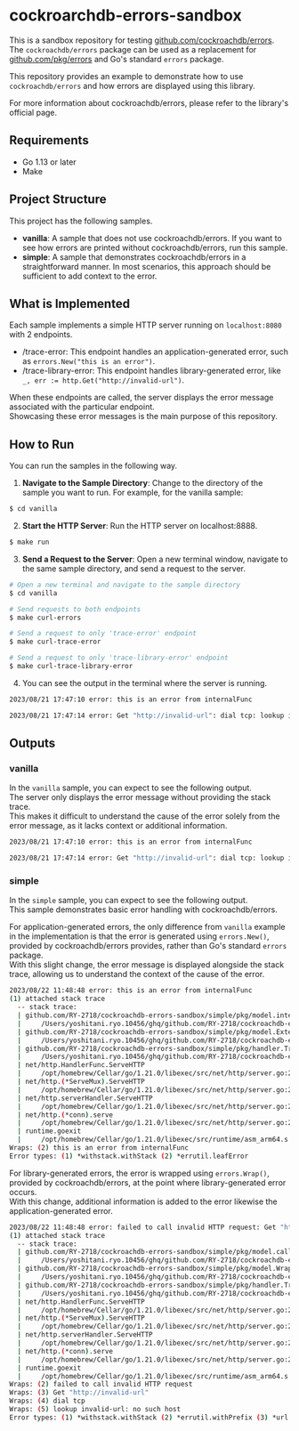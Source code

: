 # cockroarchdb-errors-sandbox

This is a sandbox repository for testing [github.com/cockroachdb/errors](https://github.com/cockroachdb/errors).  
The `cockroachdb/errors` package can be used as a replacement for [github.com/pkg/errors](https://github.com/pkg/errors) and Go's standard `errors` package.

This repository provides an example to demonstrate how to use `cockroachdb/errors` and how errors are displayed using this library.

For more information about cockroachdb/errors, please refer to the library's official page.

## Requirements

* Go 1.13 or later
* Make

## Project Structure

This project has the following samples.

* **vanilla**: A sample that does not use cockroachdb/errors. If you want to see how errors are printed without cockroachdb/errors, run this sample.
* **simple**: A sample that demonstrates cockroachdb/errors in a straightforward manner. In most scenarios, this approach should be sufficient to add context to the error.

## What is Implemented

Each sample implements a simple HTTP server running on `localhost:8080` with 2 endpoints.  

* /trace-error: This endpoint handles an application-generated error, such as `errors.New("this is an error")`.
* /trace-library-error: This endpoint handles library-generated error, like `_, err := http.Get("http://invalid-url")`.

When these endpoints are called, the server displays the error message associated with the particular endpoint.  
Showcasing these error messages is the main purpose of this repository.

## How to Run

You can run the samples in the following way.

1. **Navigate to the Sample Directory**: Change to the directory of the sample you want to run. For example, for the vanilla sample:

```bash
$ cd vanilla
```

2. **Start the HTTP Server**: Run the HTTP server on localhost:8888.

```bash
$ make run
```

3. **Send a Request to the Server**: Open a new terminal window, navigate to the same sample directory, and send a request to the server.

```bash
# Open a new terminal and navigate to the sample directory
$ cd vanilla

# Send requests to both endpoints
$ make curl-errors

# Send a request to only 'trace-error' endpoint
$ make curl-trace-error

# Send a request to only 'trace-library-error' endpoint
$ make curl-trace-library-error
```

4. You can see the output in the terminal where the server is running.

```bash
2023/08/21 17:47:10 error: this is an error from internalFunc

2023/08/21 17:47:14 error: Get "http://invalid-url": dial tcp: lookup invalid-url: no such host
```

## Outputs

### vanilla

In the `vanilla` sample, you can expect to see the following output.  
The server only displays the error message without providing the stack trace.  
This makes it difficult to understand the cause of the error solely from the error message, as it lacks context or additional information.

```bash
2023/08/21 17:47:10 error: this is an error from internalFunc

2023/08/21 17:47:14 error: Get "http://invalid-url": dial tcp: lookup invalid-url: no such host
```

### simple

In the `simple` sample, you can expect to see the following output.  
This sample demonstrates basic error handling with cockroachdb/errors.  

For application-generated errors, the only difference from `vanilla` example in the implementation is that the error is generated using `errors.New()`, provided by cockroachdb/errors provides, rather than Go's standard `errors` package.  
With this slight change, the error message is displayed alongside the stack trace, allowing us to understand the context of the cause of the error.

```bash
2023/08/22 11:48:48 error: this is an error from internalFunc
(1) attached stack trace
  -- stack trace:
  | github.com/RY-2718/cockroachdb-errors-sandbox/simple/pkg/model.internalFunc
  |     /Users/yoshitani.ryo.10456/ghq/github.com/RY-2718/cockroachdb-errors-sandbox/simple/pkg/model/errorgenerator.go:17
  | github.com/RY-2718/cockroachdb-errors-sandbox/simple/pkg/model.ExternalFunc
  |     /Users/yoshitani.ryo.10456/ghq/github.com/RY-2718/cockroachdb-errors-sandbox/simple/pkg/model/errorgenerator.go:10
  | github.com/RY-2718/cockroachdb-errors-sandbox/simple/pkg/handler.TraceErrorHandler
  |     /Users/yoshitani.ryo.10456/ghq/github.com/RY-2718/cockroachdb-errors-sandbox/simple/pkg/handler/traceerror.go:11
  | net/http.HandlerFunc.ServeHTTP
  |     /opt/homebrew/Cellar/go/1.21.0/libexec/src/net/http/server.go:2136
  | net/http.(*ServeMux).ServeHTTP
  |     /opt/homebrew/Cellar/go/1.21.0/libexec/src/net/http/server.go:2514
  | net/http.serverHandler.ServeHTTP
  |     /opt/homebrew/Cellar/go/1.21.0/libexec/src/net/http/server.go:2938
  | net/http.(*conn).serve
  |     /opt/homebrew/Cellar/go/1.21.0/libexec/src/net/http/server.go:2009
  | runtime.goexit
  |     /opt/homebrew/Cellar/go/1.21.0/libexec/src/runtime/asm_arm64.s:1197
Wraps: (2) this is an error from internalFunc
Error types: (1) *withstack.withStack (2) *errutil.leafError
```

For library-generated errors, the error is wrapped using `errors.Wrap()`, provided by cockroachdb/errors, at the point where library-generated error occurs.  
With this change, additional information is added to the error likewise the application-generated error.

```bash
2023/08/22 11:48:48 error: failed to call invalid HTTP request: Get "http://invalid-url": dial tcp: lookup invalid-url: no such host
(1) attached stack trace
  -- stack trace:
  | github.com/RY-2718/cockroachdb-errors-sandbox/simple/pkg/model.callInvalidHTTPRequest
  |     /Users/yoshitani.ryo.10456/ghq/github.com/RY-2718/cockroachdb-errors-sandbox/simple/pkg/model/errorgenerator.go:29
  | github.com/RY-2718/cockroachdb-errors-sandbox/simple/pkg/model.WrapCallInvalidHTTPRequest
  |     /Users/yoshitani.ryo.10456/ghq/github.com/RY-2718/cockroachdb-errors-sandbox/simple/pkg/model/errorgenerator.go:21
  | github.com/RY-2718/cockroachdb-errors-sandbox/simple/pkg/handler.TraceLibraryErrorHandler
  |     /Users/yoshitani.ryo.10456/ghq/github.com/RY-2718/cockroachdb-errors-sandbox/simple/pkg/handler/traceerror.go:23
  | net/http.HandlerFunc.ServeHTTP
  |     /opt/homebrew/Cellar/go/1.21.0/libexec/src/net/http/server.go:2136
  | net/http.(*ServeMux).ServeHTTP
  |     /opt/homebrew/Cellar/go/1.21.0/libexec/src/net/http/server.go:2514
  | net/http.serverHandler.ServeHTTP
  |     /opt/homebrew/Cellar/go/1.21.0/libexec/src/net/http/server.go:2938
  | net/http.(*conn).serve
  |     /opt/homebrew/Cellar/go/1.21.0/libexec/src/net/http/server.go:2009
  | runtime.goexit
  |     /opt/homebrew/Cellar/go/1.21.0/libexec/src/runtime/asm_arm64.s:1197
Wraps: (2) failed to call invalid HTTP request
Wraps: (3) Get "http://invalid-url"
Wraps: (4) dial tcp
Wraps: (5) lookup invalid-url: no such host
Error types: (1) *withstack.withStack (2) *errutil.withPrefix (3) *url.Error (4) *net.OpError (5) *net.DNSError
```
